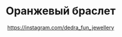 ---
title: Оранжевый браслет
description: Браслет из оранжевых бусин, полупрозрачных и с цветочным орнаментом
author: https://instagram.com/dedra_fun_jewellery
cost: 6000₸
---